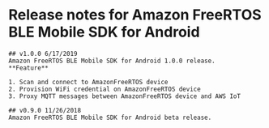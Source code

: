 # Release notes for Amazon FreeRTOS BLE Mobile SDK for Android

    ## v1.0.0 6/17/2019
    Amazon FreeRTOS BLE Mobile SDK for Android 1.0.0 release.
    **Feature**

    1. Scan and connect to AmazonFreeRTOS device
    2. Provision WiFi credential on AmazonFreeRTOS device
    3. Proxy MQTT messages between AmazonFreeRTOS device and AWS IoT

    ## v0.9.0 11/26/2018
    Amazon FreeRTOS BLE Mobile SDK for Android beta release.